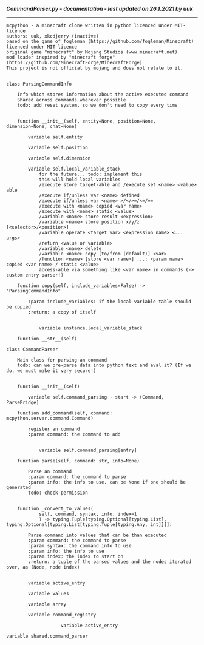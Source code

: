 ***CommandParser.py - documentation - last updated on 26.1.2021 by uuk***
___

    mcpython - a minecraft clone written in python licenced under MIT-licence
    authors: uuk, xkcdjerry (inactive)
    based on the game of fogleman (https://github.com/fogleman/Minecraft) licenced under MIT-licence
    original game "minecraft" by Mojang Studios (www.minecraft.net)
    mod loader inspired by "minecraft forge" (https://github.com/MinecraftForge/MinecraftForge)
    This project is not official by mojang and does not relate to it.


    class ParsingCommandInfo
        
        Info which stores information about the active executed command
        Shared across commands wherever possible
        todo: add reset system, so we don't need to copy every time


        function __init__(self, entity=None, position=None, dimension=None, chat=None)

            variable self.entity

            variable self.position

            variable self.dimension

            variable self.local_variable_stack
                for the future... todo: implement this
                this will hold local variables
                /execute store target-able and /execute set <name> <value> able
                /execute if/unless var <name> defined
                /execute if/unless var <name> >/</>=/<=/==
                /execute with <name> copied <var name>
                /execute with <name> static <value>
                /variable <name> store result <expression>
                /variable <name> store position x/y/z [<selector>/<position>]
                /variable operate <target var> <expression name> <... args>
                /return <value or variable>
                /variable <name> delete
                /variable <name> copy [to/from (default)] <var>
                /function <name> [store <var name>] ...: <param name> copied <var name> / static <value>
                access-able via something like <var name> in commands (-> custom entry parser!)

        function copy(self, include_variables=False) -> "ParsingCommandInfo"
            
            :param include_variables: if the local variable table should be copied
            :return: a copy of itself


                variable instance.local_variable_stack

        function __str__(self)

    class CommandParser
        
        Main class for parsing an command
        todo: can we pre-parse data into python text and eval it? (If we do, we must make it very secure!)


        function __init__(self)

            variable self.command_parsing - start -> (Command, ParseBridge)

        function add_command(self, command: mcpython.server.command.Command)
            
            register an command
            :param command: the command to add


                variable self.command_parsing[entry]

        function parse(self, command: str, info=None)
            
            Parse an command
            :param command: the command to parse
            :param info: the info to use. can be None if one should be generated
            todo: check permission


        function _convert_to_values(
                self, command, syntax, info, index=1
                ) -> typing.Tuple[typing.Optional[typing.List], typing.Optional[typing.List[typing.Tuple[typing.Any, int]]]]:
            
            Parse command into values that can be than executed
            :param command: the command to parse
            :param syntax: the command info to use
            :param info: the info to use
            :param index: the index to start on
            :return: a tuple of the parsed values and the nodes iterated over, as (Node, node index)


            variable active_entry

            variable values

            variable array

            variable command_registry

                        variable active_entry

    variable shared.command_parser